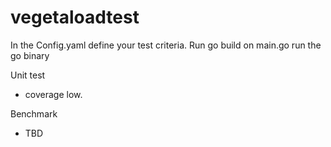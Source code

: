 # vegetaloadtest

In the Config.yaml define your test criteria.
Run go build on main.go
run the go binary

Unit test
- coverage low. 

Benchmark
- TBD
